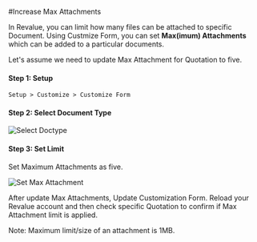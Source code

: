 #Increase Max Attachments

In Revalue, you can limit how many files can be attached to specific Document. Using Custmize Form, you can set **Max(imum) Attachments** which can be added to a particular documents.

Let's assume we need to update Max Attachment for Quotation to five.

#### Step 1: Setup

`Setup > Customize > Customize Form`

#### Step 2: Select Document Type
 
<img alt="Select Doctype" class="screenshot" src="{{docs_base_url}}/assets/img/articles/max-attachment-1.png">

#### Step 3: Set Limit

Set Maximum Attachments as five.

<img alt="Set Max Attachment" class="screenshot" src="{{docs_base_url}}/assets/img/articles/max-attachment-2.png">

After update Max Attachments, Update Customization Form. Reload your Revalue account and then check specific Quotation to confirm if Max Attachment limit is applied.

<div class="well">Note: Maximum limit/size of an attachment is 1MB.</div>

<!-- markdown -->